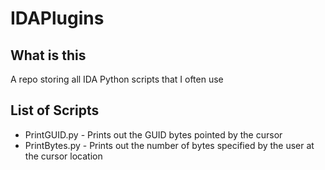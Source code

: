# IDAPlugins

## What is this
A repo storing all IDA Python scripts that I often use


## List of Scripts
- PrintGUID.py - Prints out the GUID bytes pointed by the cursor
- PrintBytes.py - Prints out the number of bytes specified by the user at the cursor location
